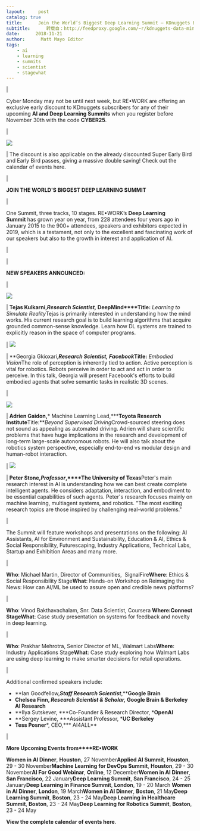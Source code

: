 ```yaml
---
layout:     post
catalog: true
title:      Join the World’s Biggest Deep Learning Summit – KDnuggets Early Cyber Monday
subtitle:      转载自：http://feedproxy.google.com/~r/kdnuggets-data-mining-analytics/~3/FN0OscxlaSg/rework-biggest-deep-learning-summit-cyber-monday.html
date:      2018-11-21
author:      Matt Mayo Editor
tags:
    - ai
    - learning
    - summits
    - scientist
    - stagewhat
---
```





|




















Cyber Monday may not be until next week, but RE•WORK are offering an exclusive early discount to KDnuggets subscribers for any of their upcoming **AI and Deep Learning Summits** when you register before November 30th with the code **CYBER25**. 












|



![](https://gallery.mailchimp.com/969b1987cadb0e680b9a47c09/images/2fa06567-0321-4447-919e-964db5420032.png)





|
The discount is also applicable on the already discounted Super Early Bird and Early Bird passes, giving a massive double saving! Check out the calendar of events here.









|





**JOIN THE WORLD'S BIGGEST DEEP LEARNING SUMMIT**












|





One Summit, three tracks, 10 stages. RE•WORK’s **Deep Learning Summit** has grown year on year, from 228 attendees four years ago in January 2015 to the 900+ attendees, speakers and exhibitors expected in 2019, which is a testament, not only to the excellent and fascinating work of our speakers but also to the growth in interest and application of AI.












|








|





**NEW SPEAKERS ANNOUNCED:**












|



![](https://gallery.mailchimp.com/969b1987cadb0e680b9a47c09/images/144a3cbd-6b46-43cf-b6ac-f8e494965b19.png)





|
**Tejas Kulkarni,***Research Scientist,*** DeepMind****Title:** *Learning to Simulate Reality*Tejas is primarily interested in understanding how the mind works. His current research goal is to build learning algorithms that acquire grounded common-sense knowledge. Learn how DL systems are trained to explicitly reason in the space of computer programs.






|
![](https://gallery.mailchimp.com/969b1987cadb0e680b9a47c09/images/46259e71-66e5-477d-a49a-648978d08cfa.png)





|
**Georgia Gkioxari,***Research Scientist, ***Facebook****Title:** *Embodied Vision*The role of perception is inherently tied to action. Active perception is vital for robotics. Robots perceive in order to act and act in order to perceive. In this talk, Georgia will present Facebook's efforts to build embodied agents that solve semantic tasks in realistic 3D scenes. 
 









|



![](https://gallery.mailchimp.com/969b1987cadb0e680b9a47c09/images/5d0ccc21-d09d-4147-b304-7e79110647df.png)





|
**Adrien Gaidon,*** Machine Learning Lead,*******Toyota Research Institute****Title:***Beyond Supervised Driving*Crowd-sourced steering does not sound as appealing as automated driving. Adrien will share scientific problems that have huge implications in the research and development of long-term large-scale autonomous robots. He will also talk about the robotics system perspective, especially end-to-end vs modular design and human-robot interaction. 






|
![](https://gallery.mailchimp.com/969b1987cadb0e680b9a47c09/images/9c3958b3-ee40-4da1-aba4-5170dca3c916.png)





|
**Peter Stone,***Professor***,****The University of Texas**Peter's main research interest in AI is understanding how we can best create complete intelligent agents. He considers adaptation, interaction, and embodiment to be essential capabilities of such agents. Peter's research focuses mainly on machine learning, multiagent systems, and robotics. "The most exciting research topics are those inspired by challenging real-world problems."










|





The Summit will feature workshops and presentations on the following: AI Assistants, AI for Environment and Sustainability, Education & AI, Ethics & Social Responsibility, Futurescaping, Industry Applications, Technical Labs, Startup and Exhibition Areas and many more. 












|







**Who**: Michael Martin, Director of Communities,  SignalFire**Where**: Ethics & Social Responsibility Stage**What**: Hands-on Workshop on Reimaging the News: How can AI/ML be used to assure open and credible news platforms?













|







**Who**: Vinod Bakthavachalam, Snr. Data Scientist, Coursera **Where:**Connect Stage**What**: Case study presentation on systems for feedback and novelty in deep learning.













|







**Who**: Prakhar Mehrotra, Senior Director of ML, Walmart Labs**Where**: Industry Applications Stage**What**: Case study exploring how Walmart Labs are using deep learning to make smarter decisions for retail operations.













|





Additional confirmed speakers include:

- **Ian Goodfellow,***Staff Research Scientist***,****Google Brain**
- **Chelsea Finn, ***Research Scientist & Scholar,*** Google Brain & Berkeley AI Research**
- **Ilya Sutskever, ***Co-Founder & Research Director, ***OpenAI**
- **Sergey Levine, ***Assistant Professor, ***UC Berkeley**
- **Tess Posner***, CEO,*** AI4ALL**














|







**More Upcoming Events from****RE•WORK**


**Women in AI Dinner**, **Houston**, 27 November**Applied AI Summit**, **Houston**, 29 - 30 November**Machine Learning for DevOps Summit**, **Houston**, 29 - 30 November**AI For Good Webinar**, **Online**, 12 December**Women in AI Dinner**, **San Francisco**, 22 January**Deep Learning Summit**, **San Francisco**, 24 - 25 January**Deep Learning in Finance Summit**, **London**, 19 - 20 March **Women in AI Dinner**, **London**, 19 March**Women in AI Dinner**, **Boston**, 21 May**Deep Learning Summit**, **Boston**, 23 - 24 May**Deep Learning in Healthcare Summit**, **Boston**, 23 - 24 May**Deep Learning for Robotics Summit**, **Boston**, 23 - 24 May

**View the complete calendar of events here**. 







